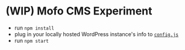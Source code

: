 # (WIP) Mofo CMS Experiment

- run `npm install`
- plug in your locally hosted WordPress instance's info to [`config.js`](https://github.com/mozilla/mofo-cms-experiment/blob/master/config.js)
- run `npm start`
